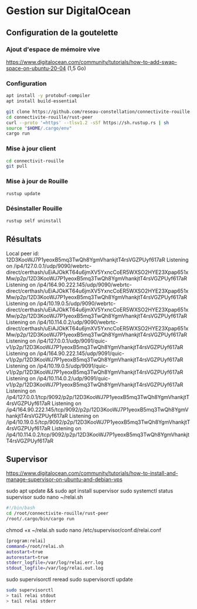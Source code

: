 # Gestion sur DigitalOcean

## Configuration de la goutelette


### Ajout d'espace de mémoire vive
https://www.digitalocean.com/community/tutorials/how-to-add-swap-space-on-ubuntu-20-04
(1,5 Go)

### Configuration
```sh
apt install -y protobuf-compiler
apt install build-essential

git clone https://github.com/reseau-constellation/connectivite-rouille.git
cd connectivite-rouille/rust-peer
curl --proto '=https' --tlsv1.2 -sSf https://sh.rustup.rs | sh
source "$HOME/.cargo/env"
cargo run
```

### Mise à jour client
```sh
cd connectivit-rouille
git pull
```


### Mise à jour de Rouille
```sh
rustup update
```

### Désinstaller Rouille
```sh
rustup self uninstall
```

## Résultats
Local peer id: 12D3KooWJ7P1yeoxB5mq3TwQh8YgmVhankjtT4rsVGZPUyf617aR
Listening on /ip4/127.0.0.1/udp/9090/webrtc-direct/certhash/uEiAJOkKT64u6jmXV5YxncCoER5WXSO2HYE23Xpap651xMw/p2p/12D3KooWJ7P1yeoxB5mq3TwQh8YgmVhankjtT4rsVGZPUyf617aR
Listening on /ip4/164.90.222.145/udp/9090/webrtc-direct/certhash/uEiAJOkKT64u6jmXV5YxncCoER5WXSO2HYE23Xpap651xMw/p2p/12D3KooWJ7P1yeoxB5mq3TwQh8YgmVhankjtT4rsVGZPUyf617aR
Listening on /ip4/10.19.0.5/udp/9090/webrtc-direct/certhash/uEiAJOkKT64u6jmXV5YxncCoER5WXSO2HYE23Xpap651xMw/p2p/12D3KooWJ7P1yeoxB5mq3TwQh8YgmVhankjtT4rsVGZPUyf617aR
Listening on /ip4/10.114.0.2/udp/9090/webrtc-direct/certhash/uEiAJOkKT64u6jmXV5YxncCoER5WXSO2HYE23Xpap651xMw/p2p/12D3KooWJ7P1yeoxB5mq3TwQh8YgmVhankjtT4rsVGZPUyf617aR
Listening on /ip4/127.0.0.1/udp/9091/quic-v1/p2p/12D3KooWJ7P1yeoxB5mq3TwQh8YgmVhankjtT4rsVGZPUyf617aR
Listening on /ip4/164.90.222.145/udp/9091/quic-v1/p2p/12D3KooWJ7P1yeoxB5mq3TwQh8YgmVhankjtT4rsVGZPUyf617aR
Listening on /ip4/10.19.0.5/udp/9091/quic-v1/p2p/12D3KooWJ7P1yeoxB5mq3TwQh8YgmVhankjtT4rsVGZPUyf617aR
Listening on /ip4/10.114.0.2/udp/9091/quic-v1/p2p/12D3KooWJ7P1yeoxB5mq3TwQh8YgmVhankjtT4rsVGZPUyf617aR
Listening on /ip4/127.0.0.1/tcp/9092/p2p/12D3KooWJ7P1yeoxB5mq3TwQh8YgmVhankjtT4rsVGZPUyf617aR
Listening on /ip4/164.90.222.145/tcp/9092/p2p/12D3KooWJ7P1yeoxB5mq3TwQh8YgmVhankjtT4rsVGZPUyf617aR
Listening on /ip4/10.19.0.5/tcp/9092/p2p/12D3KooWJ7P1yeoxB5mq3TwQh8YgmVhankjtT4rsVGZPUyf617aR
Listening on /ip4/10.114.0.2/tcp/9092/p2p/12D3KooWJ7P1yeoxB5mq3TwQh8YgmVhankjtT4rsVGZPUyf617aR

## Supervisor

https://www.digitalocean.com/community/tutorials/how-to-install-and-manage-supervisor-on-ubuntu-and-debian-vps

sudo apt update && sudo apt install supervisor
sudo systemctl status supervisor
sudo nano ~/relai.sh

```sh
#!/bin/bash
cd /root/connectivite-rouille/rust-peer
/root/.cargo/bin/cargo run
```
chmod +x ~/relai.sh
sudo nano /etc/supervisor/conf.d/relai.conf

```sh
[program:relai]
command=/root/relai.sh
autostart=true
autorestart=true
stderr_logfile=/var/log/relai.err.log
stdout_logfile=/var/log/relai.out.log
```

sudo supervisorctl reread
sudo supervisorctl update

```sh
sudo supervisorctl
> tail relai stdout
> tail relai stderr
```